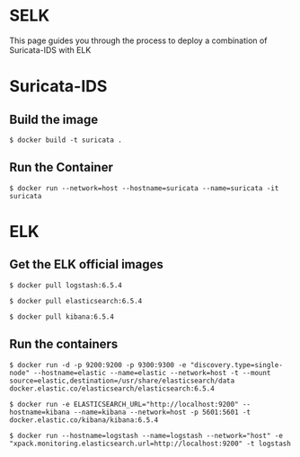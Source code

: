 # SELK

This page guides you through the process to deploy a combination of Suricata-IDS with ELK 


# Suricata-IDS

## Build the image

`
$ docker build -t suricata .
`

## Run the Container

`
$ docker run --network=host --hostname=suricata --name=suricata -it suricata
`

# ELK

## Get the ELK official images

`
$ docker pull logstash:6.5.4
`

`
$ docker pull elasticsearch:6.5.4
`

`
$ docker pull kibana:6.5.4
`

## Run the containers

`
$ docker run -d -p 9200:9200 -p 9300:9300 -e "discovery.type=single-node" --hostname=elastic --name=elastic --network=host -t --mount source=elastic,destination=/usr/share/elasticsearch/data docker.elastic.co/elasticsearch/elasticsearch:6.5.4
`

`
$ docker run -e ELASTICSEARCH_URL="http://localhost:9200" --hostname=kibana --name=kibana --network=host -p 5601:5601 -t docker.elastic.co/kibana/kibana:6.5.4
`

`
$ docker run --hostname=logstash --name=logstash --network="host" -e "xpack.monitoring.elasticsearch.url=http://localhost:9200" -t logstash
`
